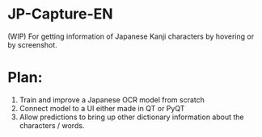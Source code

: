 # JP-Capture-EN
(WIP) For getting information of Japanese Kanji characters by hovering or by screenshot.  

# Plan:

1. Train and improve a Japanese OCR model from scratch
2. Connect model to a UI either made in QT or PyQT
3. Allow predictions to bring up other dictionary information about the characters / words.
